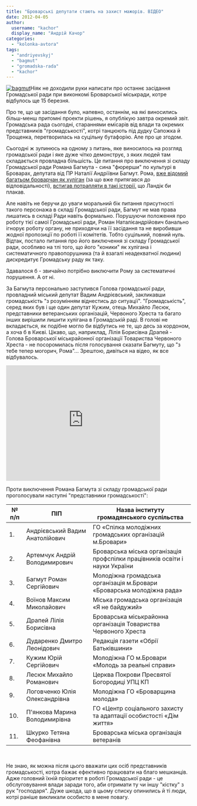 ```yaml
---
title: "Броварські депутати стають на захист мажорів. ВІДЕО"
date: 2012-04-05
author: 
  username: "kachor"
  display_name: "Андрій Качор"
categories: 
  - "kolonka-avtora"
tags: 
  - "andriyevskyj"
  - "bagmut"
  - "gromadska-rada"
  - "kachor"
---
```


[![](https://mpz.brovary.org/wp-content/uploads/2012/04/bagmut.jpg "bagmut")](https://mpz.brovary.org/wp-content/uploads/2012/04/bagmut.jpg)Ніяк не доходили руки написати про останнє засідання Громадської ради при виконкомі Броварської міськради, котре відбулось ще 15 березня.

Про те, що це засідання було, напевно, останнім, на які виносились більш-менш притомні проекти рішень, я опублікую завтра окремий звіт. Громадська рада сьогодні, стараннями емісарів від влади та окремих представників "громадськості", котрі танцюють під дудку Сапожка й Трощенка, перетворилась на суцільну бутафорію. Але про це згодом.

Сьогодні ж зупинюсь на одному з питань, яке виносилось на розгляд громадської ради і яке дуже чітко демонструє, з яких людей там складається провладна більшість. Це питання про виключення зі складу Громадської ради Романа Багмута - сина "фюрерши" по культурі в Броварах, депутата від ПР Наталії Андріївни Багмут. Рома, [вже відомий багатьом броварчан як хуліган](https://www.youtube.com/watch?v=vBzKZRnkiCA) (за що вже притягався до відповідальності), [встигав потрапляти в такі історії,](https://www.youtube.com/watch?v=0qla54TPGP0) що Ландік би плакав.

Але навіть не беручи до уваги моральний бік питання присутності такого персонажа в складі Громадської ради, Багмут не мав права лишатись в складі Ради навіть формально. Порушуючи положення про роботу тієї самої Громадської ради, Роман Наталієандрійович банально ігнорує роботу органу, не приходячи на її засідання та не виробивши жодної пропозиції по роботі її комітетів. Тобто суцільний, повний нуль. Відтак, постало питання про його виключення зі складу Громадської ради, особливо на тлі того, що його "коники" як хулігана і систематичного правопорушника (та й взагалі неадекватної людини) дискредитує Громадську раду як таку.

Здавалося б - звичайно потрібно виключити Рому за систематичні порушення. А от ні.

За Багмута персонально заступився Голова громадської ради, провладний міський депутат Вадим Андрієвський, закликавши громадськість "з розумінням віднестись до ситуації". "Громадськість", серед яких був і ще один депутат Кужим, отець Михайло Лесюк, представники ветеранських організацій, Червоного Хреста та багато інших вирішили лишити хулігана в Громадській раді. В голові не вкладається, як подібне могло би відбутись не те, що десь за кордоном, а хоча б в Києві. Цікаво, що, наприклад, Лілія Борисівна Драпей - Голова Броварської міськрайонної організації Товариства Червоного Хреста - не посоромилась після голосування сказати Багмуту, що "з тебе тепер могорич, Рома"... Зрештою, дивіться на відео, як все відбувалось.

<iframe width="420" height="315" src="https://www.youtube.com/embed/bWyGfaapg48" frameborder="0" allowfullscreen></iframe>

Проти виключення Романа Багмута зі складу громадської ради проголосували наступні "представники громадськості":

|   **№ п/п**   |   **ПІП**   |   **Назва інституту громадянського суспільства**   |
| --- | --- | --- |
|   1. |   Андрієвський Вадим Анатолійович   |   ГО «Спілка молодіжних громадських організацій м.Бровари»   |
|   2. |   Артемчук Андрій Володимирович   |   Броварська міська організація профспілки працівників освіти і науки України   |
|   3. |   Багмут Роман Сергійович   |   Молодіжна громадська організація м.Бровари «Броварська молодіжна рада»   |
|   4. |   Воїнов Максим Миколайович   |   Міська громадська організація «Я не байдужий»   |
|   5. |   Драпей Лілія Борисівна   |   Броварська міськрайонна організація Товариства Червоного Хреста   |
|   6. |   Дударенко Дмитро Леонідович   |   Редакція газети «Обрії Батьківшини»   |
|   7. |   Кужим Юрій Сергійович   |   Молодіжна ГО м.Бровари «Молодь за реальні справи»   |
|   8. |   Лесюк Михайло Романович   |   Церква Покрови Пресвятої Богородиці УПЦ КП   |
|   9. |   Логовченко Юлія Олександрівна   |   Молодіжна ГО «Броварщина молода»   |
|   10. |   П'янкова Марина Володимирівна   |   ГО «Центр соціального захисту та адаптації особистості «Дім життя»   |
|   11. |   Шкурко Тетяна Феофанівна   |   Броварська міська організація ветеранів   |

 

Не знаю, як можна після цього вважати цих осіб представників громадськості, котра бажає ефективно працювати на благо мешканців. Адже головний їхній пріоритет в роботі Громадської ради - це обслуговування влади заради того, аби отримати ту чи іншу "кістку" з рук "господаря". Дуже шкода, що в цьому списку опинились й ті люди, котрі раніше викликали особисто в мене повагу.
